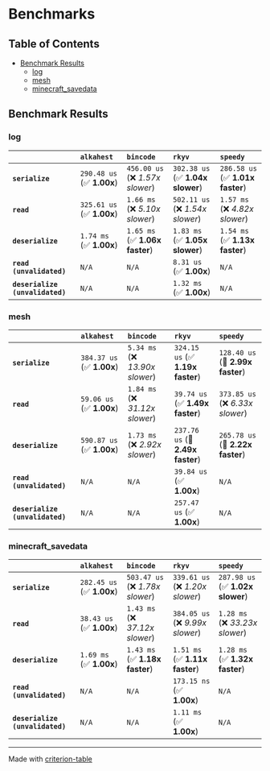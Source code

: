 # Benchmarks

## Table of Contents

- [Benchmark Results](#benchmark-results)
    - [log](#log)
    - [mesh](#mesh)
    - [minecraft_savedata](#minecraft_savedata)

## Benchmark Results

### log

|                                 | `alkahest`                | `bincode`                        | `rkyv`                           | `speedy`                          |
|:--------------------------------|:--------------------------|:---------------------------------|:---------------------------------|:--------------------------------- |
| **`serialize`**                 | `290.48 us` (✅ **1.00x**) | `456.00 us` (❌ *1.57x slower*)   | `302.38 us` (✅ **1.04x slower**) | `286.58 us` (✅ **1.01x faster**)  |
| **`read`**                      | `325.61 us` (✅ **1.00x**) | `1.66 ms` (❌ *5.10x slower*)     | `502.11 us` (❌ *1.54x slower*)   | `1.57 ms` (❌ *4.82x slower*)      |
| **`deserialize`**               | `1.74 ms` (✅ **1.00x**)   | `1.65 ms` (✅ **1.06x faster**)   | `1.83 ms` (✅ **1.05x slower**)   | `1.54 ms` (✅ **1.13x faster**)    |
| **`read (unvalidated)`**        | `N/A`                     | `N/A`                            | `8.31 us` (✅ **1.00x**)          | `N/A`                             |
| **`deserialize (unvalidated)`** | `N/A`                     | `N/A`                            | `1.32 ms` (✅ **1.00x**)          | `N/A`                             |

### mesh

|                                 | `alkahest`                | `bincode`                       | `rkyv`                           | `speedy`                          |
|:--------------------------------|:--------------------------|:--------------------------------|:---------------------------------|:--------------------------------- |
| **`serialize`**                 | `384.37 us` (✅ **1.00x**) | `5.34 ms` (❌ *13.90x slower*)   | `324.15 us` (✅ **1.19x faster**) | `128.40 us` (🚀 **2.99x faster**)  |
| **`read`**                      | `59.06 us` (✅ **1.00x**)  | `1.84 ms` (❌ *31.12x slower*)   | `39.74 us` (✅ **1.49x faster**)  | `373.85 us` (❌ *6.33x slower*)    |
| **`deserialize`**               | `590.87 us` (✅ **1.00x**) | `1.73 ms` (❌ *2.92x slower*)    | `237.76 us` (🚀 **2.49x faster**) | `265.78 us` (🚀 **2.22x faster**)  |
| **`read (unvalidated)`**        | `N/A`                     | `N/A`                           | `39.84 us` (✅ **1.00x**)         | `N/A`                             |
| **`deserialize (unvalidated)`** | `N/A`                     | `N/A`                           | `257.47 us` (✅ **1.00x**)        | `N/A`                             |

### minecraft_savedata

|                                 | `alkahest`                | `bincode`                        | `rkyv`                           | `speedy`                          |
|:--------------------------------|:--------------------------|:---------------------------------|:---------------------------------|:--------------------------------- |
| **`serialize`**                 | `282.45 us` (✅ **1.00x**) | `503.47 us` (❌ *1.78x slower*)   | `339.61 us` (❌ *1.20x slower*)   | `287.98 us` (✅ **1.02x slower**)  |
| **`read`**                      | `38.43 us` (✅ **1.00x**)  | `1.43 ms` (❌ *37.12x slower*)    | `384.05 us` (❌ *9.99x slower*)   | `1.28 ms` (❌ *33.23x slower*)     |
| **`deserialize`**               | `1.69 ms` (✅ **1.00x**)   | `1.43 ms` (✅ **1.18x faster**)   | `1.51 ms` (✅ **1.11x faster**)   | `1.28 ms` (✅ **1.32x faster**)    |
| **`read (unvalidated)`**        | `N/A`                     | `N/A`                            | `173.15 ns` (✅ **1.00x**)        | `N/A`                             |
| **`deserialize (unvalidated)`** | `N/A`                     | `N/A`                            | `1.11 ms` (✅ **1.00x**)          | `N/A`                             |

---
Made with [criterion-table](https://github.com/nu11ptr/criterion-table)


